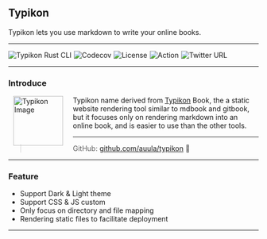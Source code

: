 ## Typikon

Typikon lets you use markdown to write your online books.

---

<div style="display: flex; gap: 5px;">
  <img src="https://img.shields.io/badge/📖%20Typikon-Rust%20🦀️-yellow" alt="Typikon Rust CLI" />
  <img src="https://codecov.io/github/auula/typikon/branch/main/graph/badge.svg?token=FaR2OdNYeB" alt="Codecov" />
  <img src="https://img.shields.io/badge/license-Apache-db5149.svg" alt="License" />
  <img src="https://github.com/auula/typikon/actions/workflows/rust.yml/badge.svg?event=push" alt="Action" />
  <img src="https://img.shields.io/twitter/follow/auula_?style=social" alt="Twitter URL" />
</div>



---

### Introduce

<img src="https://img.ibyte.me/e13bbi.png" alt="Typikon Image"
							style="float: left; margin: 0px 20px 10px 10px;height: 100px;" />

Typikon name derived from [Typikon](https://en.wikipedia.org/wiki/Typikon) Book, the a static website rendering tool similar to mdbook and gitbook, but it focuses only on rendering markdown into an online book, and is easier to use than the other tools.

---

> GitHub: [github.com/auula/typikon](https://github.com/auula/typikon) 🌟

---

### Feature

- Support Dark & Light theme
- Support CSS & JS custom
- Only focus on directory and file mapping
- Rendering static files to facilitate deployment

---



